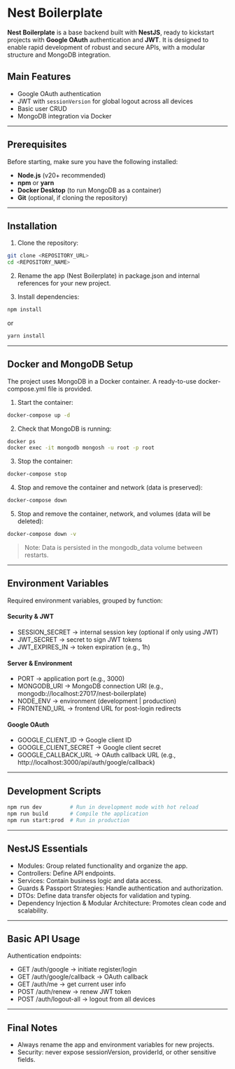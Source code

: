 # Nest Boilerplate

**Nest Boilerplate** is a base backend built with **NestJS**, ready to kickstart projects with **Google OAuth** authentication and **JWT**. It is designed to enable rapid development of robust and secure APIs, with a modular structure and MongoDB integration.

## Main Features

- Google OAuth authentication
- JWT with `sessionVersion` for global logout across all devices
- Basic user CRUD
- MongoDB integration via Docker

---

## Prerequisites

Before starting, make sure you have the following installed:

- **Node.js** (v20+ recommended)
- **npm** or **yarn**
- **Docker Desktop** (to run MongoDB as a container)
- **Git** (optional, if cloning the repository)

---

## Installation

1. Clone the repository:

```bash
git clone <REPOSITORY_URL>
cd <REPOSITORY_NAME>
```

2. Rename the app (Nest Boilerplate) in package.json and internal references for your new project.

3. Install dependencies:

```bash
npm install
```

or

```bash
yarn install
```

---

## Docker and MongoDB Setup

The project uses MongoDB in a Docker container. A ready-to-use docker-compose.yml file is provided.

1. Start the container:

```bash
docker-compose up -d
```

2. Check that MongoDB is running:

```bash
docker ps
docker exec -it mongodb mongosh -u root -p root
```

3. Stop the container:

```bash
docker-compose stop
```

4. Stop and remove the container and network (data is preserved):

```bash
docker-compose down
```

5. Stop and remove the container, network, and volumes (data will be deleted):

```bash
docker-compose down -v
```

> Note: Data is persisted in the mongodb_data volume between restarts.

---

## Environment Variables

Required environment variables, grouped by function:

#### Security & JWT

- SESSION_SECRET → internal session key (optional if only using JWT)
- JWT_SECRET → secret to sign JWT tokens
- JWT_EXPIRES_IN → token expiration (e.g., 1h)

#### Server & Environment

- PORT → application port (e.g., 3000)
- MONGODB_URI → MongoDB connection URI (e.g., mongodb://localhost:27017/nest-boilerplate)
- NODE_ENV → environment (development | production)
- FRONTEND_URL → frontend URL for post-login redirects

#### Google OAuth

- GOOGLE_CLIENT_ID → Google client ID
- GOOGLE_CLIENT_SECRET → Google client secret
- GOOGLE_CALLBACK_URL → OAuth callback URL (e.g., http://localhost:3000/api/auth/google/callback)

---

## Development Scripts

```bash
npm run dev         # Run in development mode with hot reload
npm run build       # Compile the application
npm run start:prod  # Run in production
```

---

## NestJS Essentials

- Modules: Group related functionality and organize the app.
- Controllers: Define API endpoints.
- Services: Contain business logic and data access.
- Guards & Passport Strategies: Handle authentication and authorization.
- DTOs: Define data transfer objects for validation and typing.
- Dependency Injection & Modular Architecture: Promotes clean code and scalability.

---

## Basic API Usage

Authentication endpoints:

- GET /auth/google → initiate register/login
- GET /auth/google/callback → OAuth callback
- GET /auth/me → get current user info
- POST /auth/renew → renew JWT token
- POST /auth/logout-all → logout from all devices

---

## Final Notes

- Always rename the app and environment variables for new projects.
- Security: never expose sessionVersion, providerId, or other sensitive fields.
